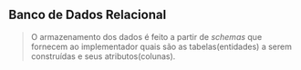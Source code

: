 

## Banco de Dados Relacional
> 
> O armazenamento dos dados é feito a partir de *schemas* que fornecem ao implementador quais são as tabelas(entidades) a serem construídas e seus atributos(colunas).
> 

